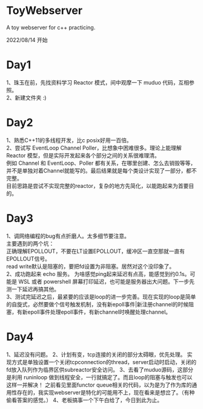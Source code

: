 # ToyWebserver
A toy webserver for c++ practicing.

2022/08/14 开始

# Day1
  1、珠玉在前，先找资料学习 Reactor 模式，间中观摩一下 muduo 代码，互相参照。<br>
  2、新建文件夹 :)<br>
  
# Day2
  1、熟悉C++11的多线程开发，比c posix好用一百倍。<br>
  2、尝试写 EventLoop Channel Poller，比想象中困难很多。理论上能理解 Reactor 模型，但是实际开发起来各个部分之间的关系很难理清。<br>
  例如 Channel 和 EventLoop、Poller 都有关系，在哪里创建、怎么去销毁等等，并不是单独对着Channel就能写的。最后结果就是每个类设计实现了一部分，都不完整。<br>
  目前思路是尝试不实现完整的reactor，复杂的地方先简化，以能跑起来为首要目的。

# Day3
  1、调网络编程的bug有点折磨人。太多细节要注意。<br>
  主要遇到的两个坑：<br>正确理解EPOLLOUT，不要在LT设置EPOLLOUT，缓冲区一直空那就一直有EPOLLOUT信号。<br>
  read write默认是阻塞的，要把fd设置为非阻塞。居然对这个没印象了。<br>
  2、成功跑起来 echo 服务。 为啥感觉ping起来延迟有点高，能感觉到约0.1s。可能是 WSL 或者 powershell 屏幕打印延迟，也可能是服务器出大问题。下一步先测一下延迟再搞其他。<br>
  3、测试完延迟之后，最紧要的应该是loop的进一步完善。现在实现的loop是简单的自旋式，必然要做个信号触发机制，没有新epoll事件|新注册channel的时候阻塞，有新epoll事件处理epoll事件，有新channel时唤醒处理channel。
  
# Day4
  1、延迟没有问题。
  2、计划有变，tcp连接的关闭的部分太碍眼，优先处理。 实现方式是单独设置一个关闭tcpconnection的thread，server启动时启动，关闭的fd放入队列作为临界区供subreactor安全访问。
  3、去看了muduo源码，这部分是利用 runinloop 做到线程安全，一行就搞定了。而且loop的阻塞与触发也可以这样一并解决！ 之前看见里面functor queue相关的代码，以为是为了作为库的通用性存在的，我实现webserver是特化的可能用不上，现在看来是想岔了。（有种偷看答案的感觉。）
  4、老板搞事一个下午白给了，今日到此为止。
